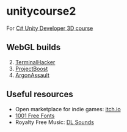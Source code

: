 # unitycourse2
For [C# Unity Developer 3D course](https://www.udemy.com/unitycourse2/)

## WebGL builds
2. [TerminalHacker](https://runninglvlan.github.io/unitycourse2/02-TerminalHacker/)
3. [ProjectBoost](https://runninglvlan.github.io/unitycourse2/03-ProjectBoost/)
4. [ArgonAssault](https://runninglvlan.github.io/unitycourse2/03-ArgonAssault/)

## Useful resources
- Open marketplace for indie games: [itch.io](https://itch.io/)
- [1001 Free Fonts](https://www.1001freefonts.com/)
- Royalty Free Music: [DL Sounds](https://www.dl-sounds.com/)
